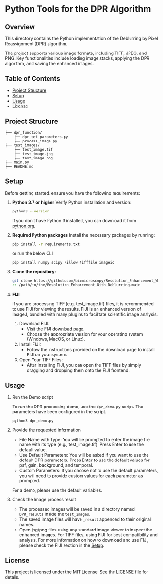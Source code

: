 
# Python Tools for the DPR Algorithm

## Overview

This directory contains the Python implementation of the Deblurring by Pixel Reassignment (DPR) algorithm.

The project supports various image formats, including TIFF, JPEG, and PNG. Key functionalities include loading image stacks, applying the DPR algorithm, and saving the enhanced images.

## Table of Contents

- [Project Structure](#project-structure)
- [Setup](#setup)
- [Usage](#usage)
- [License](#license)

## Project Structure

```plaintext
├── dpr_function/
    ├── dpr_set_parameters.py
    ├── process_image.py
├── test_images/
    ├── test_image.tif
    ├── test_image.jpg
    ├── test_image.png
├── main.py
├── README.md
```

## Setup

Before getting started, ensure you have the following requirements:
1. **Python 3.7 or higher**
    Verify Python installation and version: 
    ```sh
    python3 --version
    ```
    If you don't have Python 3 installed, you can download it from [python.org](https://www.python.org/downloads/).

1. **Required Python packages**
    Install the necessary packages by running:
    ```sh
    pip install -r requirements.txt
    ```
    or run the below CLI
    ```sh
    pip install numpy scipy Pillow tifffile imageio
    ```
1. **Clone the repository:**

    ```bash
    git clone https://github.com/biomicroscopy/Resolution_Enhancement_With_Deblurring.git
    cd /path/to/the/Resolution_Enhancement_With_Deblurring-main
    ```
1. **FIJI**

   If you are processing TIFF (e.g. test_image.tif) files, it is recommended to use FIJI for viewing the results. FIJI is an enhanced version of ImageJ, bundled with many plugins to facilitate scientific image analysis.
    1. Download FIJI:
       - Visit the FIJI [download page](https://imagej.net/software/fiji/downloads).
       - Choose the appropriate version for your operating system (Windows, MacOS, or Linux).
    1. Install FIJI:
       - Follow the instructions provided on the download page to install FIJI on your system.
    1. Open Your TIFF Files:
       - After installing FIJI, you can open the TIFF files by simply dragging and dropping them onto the FIJI frontend.

## Usage
1. Run the Demo script

    To run the DPR processing demo, use the `dpr_demo.py` script. The parameters have been configured in the script.

    ```bash
    python3 dpr_demo.py
    ```
1. Provide the requested information:

    - File Name with Type: You will be prompted to enter the image file name with its type (e.g., test_image.tif). Press Enter to use the default value.
    - Use Default Parameters: You will be asked if you want to use the default DPR parameters. Press Enter to use the default values for psf, gain, background, and temporal.
    - Custom Parameters: If you choose not to use the default parameters, you will need to provide custom values for each parameter as prompted.

    For a demo, please use the default variables.
1. Check the Image process result
    -   The processed images will be saved in a directory named `DPR_results` inside the `test_images`.
    -   The saved image files will have `_result` appended to their original names.
    -   Open jpg/png files using any standard image viewer to inspect the enhanced images. For TIFF files, using FIJI for best compatibility and analysis. For more information on how to download and use FIJI, please check the FIJI section in the [Setup](#setup).

## License
This project is licensed under the MIT License. See the [LICENSE](https://github.com/biomicroscopy/Resolution_Enhancement_With_Deblurring/blob/main/LICENSE) file for details.
